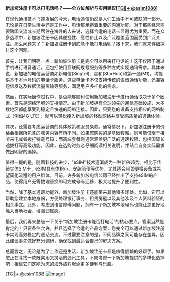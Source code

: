**新加坡注册卡可以打电话吗？——全方位解析与实用建议[[TG💪+ @esim1088](https://t.me/s/esim1088)]**

在现代通讯技术飞速发展的今天，电话通信仍然是人们生活中不可或缺的一部分。无论是在日常生活中还是工作中，电话都承担着重要的沟通功能。对于那些经常需要跨国交流或长期居住在海外的人来说，选择合适的电话卡显得尤为重要。而在众多选项中，新加坡注册卡因其便捷性、高性价比以及广泛覆盖范围而受到广泛关注。那么问题来了：新加坡注册卡到底能不能打电话呢？接下来，我们就来详细探讨这个问题。

首先，让我们明确一点：新加坡注册卡是完全可以用来打电话的！这不仅限于通过手机进行语音通话，还包括使用互联网拨号服务等多种方式实现通讯需求。具体来说，新加坡的电信运营商如新电信(Singtel)、星和(StarHub)和第一通(M1)，均提供基于本地号码的电话卡服务。这些电话卡不仅支持传统的语音通话功能，还兼容短信发送及数据流量传输等服务，满足用户多样化的需求。

然而，在实际操作过程中，是否能够顺利使用新加坡注册卡进行通话取决于多个因素。首先是网络环境的支持情况。由于新加坡拥有全球领先的通信基础设施，大多数地区都能享受到稳定且快速的网络连接。因此，只要您的设备支持相应的网络制式（例如4G LTE），就可以轻松接入新加坡的移动网络并享受高质量的通话体验。

其次，还需要考虑运营商的具体政策和服务条款。通常情况下，新加坡注册卡的价格会根据所包含的服务内容有所不同。如果您购买的是基础套餐，则可能仅限于接听来电或者拨打特定号码；而高端套餐则通常涵盖更广泛的通话权限，包括国际长途拨打等高级功能。因此，在选购时务必仔细阅读相关说明，并结合自身实际需求做出明智的选择。

值得一提的是，随着科技的进步，“eSIM”技术逐渐成为一种新兴趋势。相比于传统实体SIM卡，eSIM具有体积小、安装简便等优势，尤其适合频繁更换设备或希望简化流程的用户群体。目前，许多新加坡电信公司已经推出了支持eSIM的产品，使得用户无需物理替换即可完成号码迁移，极大地提升了便利性。

当然，除了基本通话功能外，新加坡注册卡还能带来其他诸多好处。比如，它可以帮助您建立本地身份，方便处理银行事务、租赁房屋以及其他涉及个人资料验证的相关事宜。此外，考虑到语言障碍问题，拥有一个新加坡本地号码也能让您更好地融入当地社会，增强归属感。

最后，我们再来总结一下关于“新加坡注册卡能否打电话”的核心要点。答案当然是肯定的！只要条件允许，并且选择了合适的产品方案，您完全可以通过新加坡注册卡实现高效稳定的通话交流。不过需要注意的是，不同品牌之间可能存在差异，因此建议事先做好充分调研，确保找到最适合自己的解决方案。

总而言之，无论是为了工作还是生活，新加坡注册卡都是值得信赖的好帮手。如果您正在寻找一款既实用又灵活的通讯工具，不妨考虑一下新加坡提供的多样化选择吧！相信它们定能为您的海外旅程增添更多便利与乐趣。

[[TG💪+ @esim1088](https://t.me/s/esim1088) ![Image](https://i.postimg.cc/4NQfJmqS/Snipaste-2025-05-13-00-14-12.png)]